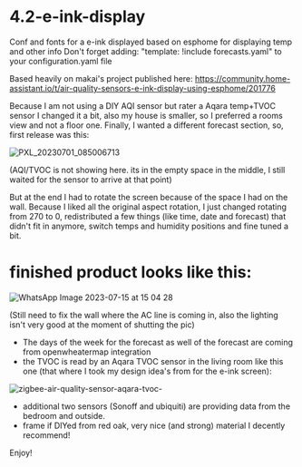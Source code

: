 # 4.2-e-ink-display
Conf and fonts for a e-ink displayed based on esphome for displaying temp and other info
Don't forget adding: "template: !include forecasts.yaml" to your configuration.yaml file

Based heavily on makai's project published here: https://community.home-assistant.io/t/air-quality-sensors-e-ink-display-using-esphome/201776

Because I am not using a DIY AQI sensor but rater a Aqara temp+TVOC sensor I changed it a bit, also my house is smaller, so I preferred a rooms view and not a floor one. 
Finally, I wanted a different forecast section, so, first release was this:

![PXL_20230701_085006713](https://github.com/idan-shine/4.2-e-ink-display/assets/101454370/f294bb7a-d7bc-4138-902e-82754922a138)

(AQI/TVOC is not showing here. its in the empty space in the middle, I still waited for the sensor to arrive at that point)

But at the end I had to rotate the screen because of the space I had on the wall. Because I liked all the original aspect rotation, I just changed rotating from 270 to 0,
redistributed a few things (like time, date and forecast) that didn't fit in anymore, switch temps and humidity positions and fine tuned a bit.

# finished product looks like this:

![WhatsApp Image 2023-07-15 at 15 04 28](https://github.com/idan-shine/4.2-e-ink-display/assets/101454370/a2f5919e-22a6-4b64-9af1-a051a0e8655d)

(Still need to fix the wall where the AC line is coming in, also the lighting isn't very good at the moment of shutting the pic)

- The days of the week for the forecast as well of the forecast are coming from openwheatermap integration
- the TVOC is read by an Aqara TVOC sensor in the living room like this one (that where I took my design idea's from for the e-ink screen):

![zigbee-air-quality-sensor-aqara-tvoc-](https://github.com/idan-shine/4.2-e-ink-display/assets/101454370/67cfb3b3-223b-4d93-b463-b5e7e2242496)

- additional two sensors (Sonoff and ubiquiti) are providing data from the bedroom and outside.
- frame if DIYed from red oak, very nice (and strong) material I decently recommend!

Enjoy!
